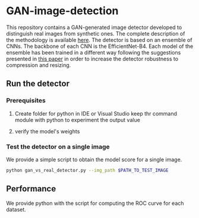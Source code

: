 # GAN-image-detection
This repository contains a GAN-generated image detector developed to distinguish real images from synthetic ones.
The complete description of the methodology is available [here](https://arxiv.org/pdf/2203.02246.pdf).
The detector is based on an ensemble of CNNs.
The backbone of each CNN is the EfficientNet-B4.
Each model of the ensemble has been trained in a different way following the suggestions presented in [this paper](https://ieeexplore.ieee.org/abstract/document/9360903) in order to increase the detector robustness to compression and resizing.

## Run the detector

### Prerequisites
1. Create folder for python in IDE or Visual Studio keep thr command module with python to experiment the output value


2. verify the model's weights 


### Test the detector on a single image
We provide a simple script to obtain the model score for a single image.
```bash
python gan_vs_real_detector.py --img_path $PATH_TO_TEST_IMAGE
```

## Performance
We provide python  with the script for computing the ROC curve for each dataset.

